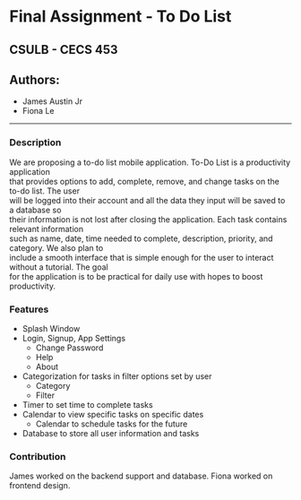 # Final Assignment - To Do List

## CSULB - CECS 453

## Authors:

- James Austin Jr
- Fiona Le

---

### <b>Description</b>

We are proposing a to-do list mobile application. To-Do List is a productivity application <br>
that provides options to add, complete, remove, and change tasks on the to-do list. The user <br>
will be logged into their account and all the data they input will be saved to a database so <br>
their information is not lost after closing the application. Each task contains relevant information <br>
such as name, date, time needed to complete, description, priority, and category. We also plan to <br>
include a smooth interface that is simple enough for the user to interact without a tutorial. The goal <br>
for the application is to be practical for daily use with hopes to boost productivity.

### <b>Features</b>

- Splash Window
- Login, Signup, App Settings
  - Change Password
  - Help
  - About
- Categorization for tasks in filter options set by user
  - Category
  - Filter
- Timer to set time to complete tasks
- Calendar to view specific tasks on specific dates
  - Calendar to schedule tasks for the future
- Database to store all user information and tasks


### <b>Contribution</b>

James worked on the backend support and database. Fiona worked on frontend design.
